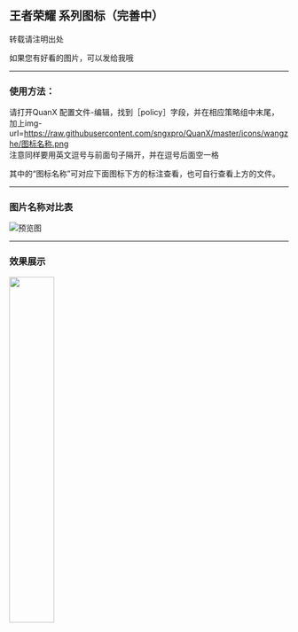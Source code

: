 ## 王者荣耀 系列图标（完善中）

转载请注明出处

如果您有好看的图片，可以发给我哦

----------------

### 使用方法：

请打开QuanX 配置文件-编辑，找到［policy］字段，并在相应策略组中末尾，<br>加上img-url=https://raw.githubusercontent.com/sngxpro/QuanX/master/icons/wangzhe/图标名称.png<br> 注意同样要用英文逗号与前面句子隔开，并在逗号后面空一格

其中的“图标名称”可对应下面图标下方的标注查看，也可自行查看上方的文件。

-------------

### 图片名称对比表

![预览图](https://raw.githubusercontent.com/sngxpro/QuanX/master/icons/wangzhe/sample.png)


---------------

### 效果展示

<img src="https://raw.githubusercontent.com/sngxpro/QuanX/master/icon.jpg" width="40%">


